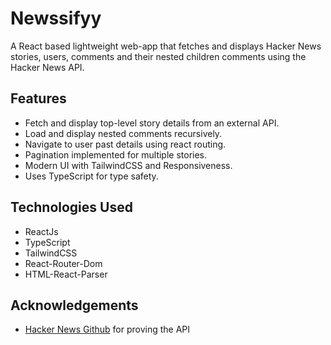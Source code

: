 # Newssifyy

A React based lightweight web-app that fetches and displays Hacker News stories, users, comments and their nested children comments using the Hacker News API.

## Features

-   Fetch and display top-level story details from an external API.
-   Load and display nested comments recursively.
-   Navigate to user past details using react routing.
-   Pagination implemented for multiple stories.
-   Modern UI with TailwindCSS and Responsiveness.
-   Uses TypeScript for type safety.

## Technologies Used

-   ReactJs
-   TypeScript
-   TailwindCSS
-   React-Router-Dom
-   HTML-React-Parser

## Acknowledgements

-   [Hacker News Github](https://github.com/HackerNews/API) for proving the API
